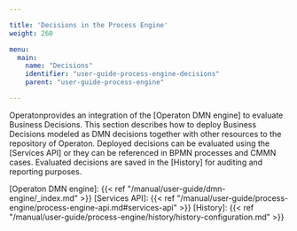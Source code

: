 ```yaml
---

title: 'Decisions in the Process Engine'
weight: 260

menu:
  main:
    name: "Decisions"
    identifier: "user-guide-process-engine-decisions"
    parent: "user-guide-process-engine"

---
```


Operatonprovides an integration of the [Operaton DMN engine] to
evaluate Business Decisions. This section describes how to deploy Business
Decisions modeled as DMN decisions together with other resources to the
repository of Operaton. Deployed decisions can be evaluated
using the [Services API] or they can be referenced in BPMN processes and CMMN
cases. Evaluated decisions are saved in the [History] for auditing and reporting purposes.

[Operaton DMN engine]: {{< ref "/manual/user-guide/dmn-engine/_index.md" >}}
[Services API]: {{< ref "/manual/user-guide/process-engine/process-engine-api.md#services-api" >}}
[History]: {{< ref "/manual/user-guide/process-engine/history/history-configuration.md" >}}
